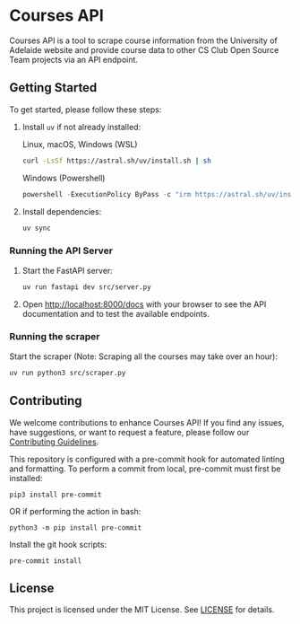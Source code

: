 # Courses API
Courses API is a tool to scrape course information from the University of Adelaide website and provide course data to other CS Club Open Source Team projects via an API endpoint.

## Getting Started

To get started, please follow these steps:

1. Install `uv` if not already installed:

    Linux, macOS, Windows (WSL)
    ```bash
    curl -LsSf https://astral.sh/uv/install.sh | sh
    ```
    Windows (Powershell)
    ```powershell
    powershell -ExecutionPolicy ByPass -c "irm https://astral.sh/uv/install.ps1 | iex"
    ```

2. Install dependencies:

    ```sh
    uv sync
    ```

### Running the API Server

1. Start the FastAPI server:

    ```sh
    uv run fastapi dev src/server.py
    ```

2. Open [http://localhost:8000/docs](http://localhost:8000/docs) with your browser to see the API documentation and to test the available endpoints.

### Running the scraper

Start the scraper (Note: Scraping all the courses may take over an hour):

```sh
uv run python3 src/scraper.py
```

## Contributing

We welcome contributions to enhance Courses API! If you find any issues, have suggestions, or want to request a feature, please follow our [Contributing Guidelines](https://github.com/compsci-adl/.github/blob/main/CONTRIBUTING.md).

This repository is configured with a pre-commit hook for automated linting and formatting.
To perform a commit from local, pre-commit must first be installed:
```
pip3 install pre-commit
```
OR if performing the action in bash:
```
python3 -m pip install pre-commit
```

Install the git hook scripts:
```
pre-commit install
```

## License

This project is licensed under the MIT License.
See [LICENSE](LICENSE) for details.